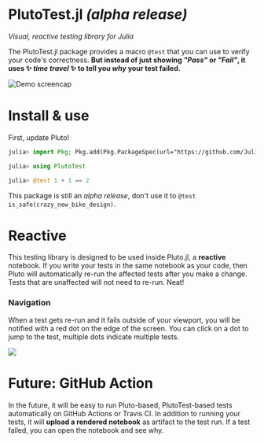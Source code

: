 # PlutoTest.jl _(alpha release)_
_Visual, reactive testing library for Julia_

The PlutoTest.jl package provides a macro `@test` that you can use to verify your code's correctness. **But instead of just showing _"Pass"_ or _"Fail"_, it uses ✨ *time travel* ✨ to tell you _why_ your test failed.**

![Demo screencap](https://user-images.githubusercontent.com/6933510/116827035-60f4cf00-ab97-11eb-9dd9-631426e435af.gif)


# Install & use

First, update Pluto!

```julia
julia> import Pkg; Pkg.add(Pkg.PackageSpec(url="https://github.com/JuliaPluto/PlutoTest.jl"))

julia> using PlutoTest

julia> @test 1 + 1 == 2
```

This package is still an _alpha release_, don't use it to `@test is_safe(crazy_new_bike_design)`.

# Reactive

This testing library is designed to be used inside Pluto.jl, a **reactive** notebook. If you write your tests in the same notebook as your code, then Pluto will automatically re-run the affected tests after you make a change. Tests that are unaffected will not need to re-run. Neat!

### Navigation

When a test gets re-run and it fails outside of your viewport, you will be notified with a red dot on the edge of the screen. You can click on a dot to jump to the test, multiple dots indicate multiple tests.

![](https://user-images.githubusercontent.com/6933510/116827278-74ed0080-ab98-11eb-89be-f808429ed942.gif)

# Future: GitHub Action

In the future, it will be easy to run Pluto-based, PlutoTest-based tests automatically on GitHub Actions or Travis CI. In addition to running your tests, it will **upload a rendered notebook** as artifact to the test run. If a test failed, you can open the notebook and see why.

